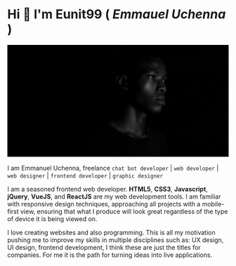 
# Hi 👋 I'm Eunit99 ( *Emmauel* *Uchenna* )


<img src="https://raw.githubusercontent.com/Eunit99/eunit99/master/eunit99.jpg" alt="Eunit99 on Github">

I am Emmanuel Uchenna, freelance ``chat bot developer`` | ``web developer`` | ``web designer`` | ``frontend developer`` | ``graphic designer``

I am a seasoned frontend web developer. **HTML5**, **CSS3**, **Javascript**, **jQuery**, **VueJS**, and **ReactJS** are my web development tools. I am familiar with responsive design techniques, approaching all projects with a mobile-first view, ensuring that what I produce will look great regardless of the type of device it is being viewed on.

I love creating websites and also programming. This is all my motivation pushing me to improve my skills in multiple disciplines such as: UX design, UI design, frontend development, I think these are just the titles for companies. For me it is the path for turning ideas into live applications.
<!--
**Eunit99/eunit99** is a ✨ _special_ ✨ repository because its `README.md` (this file) appears on your GitHub profile.

Here are some ideas to get you started:

- 🔭 I’m currently working on ...
- 🌱 I’m currently learning ...
- 👯 I’m looking to collaborate on ...
- 🤔 I’m looking for help with ...
- 💬 Ask me about ...
- 📫 How to reach me: ...
- 😄 Pronouns: ...
- ⚡ Fun fact: ...
-->
